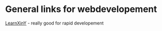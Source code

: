 # General links for webdevelopement
[LearnXinY](https://learnxinyminutes.com/) - really good for rapid developement
